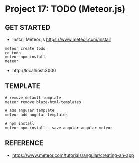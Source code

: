 # Project 17: TODO (Meteor.js)

## GET STARTED
- Install Meteor.js https://www.meteor.com/install
```
meteor create todo
cd todo
meteor npm install
meteor
```
- http://localhost:3000

## TEMPLATE
```
# remove default template
meteor remove blaze-html-templates

# add angular template
meteor add angular-templates

# npm install
meteor npm install --save angular angular-meteor
```

## REFERENCE
- https://www.meteor.com/tutorials/angular/creating-an-app